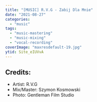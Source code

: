 ```yaml
---
title: "[MUSIC] R.V.G - Zabij Dla Mnie"
date: "2021-08-27"
categories:
  - "music"
tags:
  - "music-mastering"
  - "music-mixing"
  - "vocal-recording"
coverImage: "maxresdefault-19.jpg"
ytid: Site_eIUVvA
---
```

## Credits:

- Artist: R.V.G
- Mix/Master: Szymon Kosmowski
- Photo: Gentleman Film Studio
